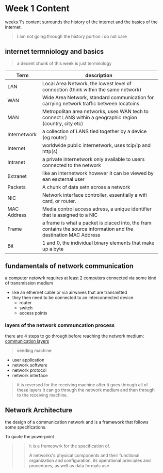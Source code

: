 # Week 1 Content
weeks 1's content surrounds the history of the internet and the basics of the internet.
> I am not going through the history portion i do not care

## internet termniology and basics
>a decent chunk of this week is just terminology

|  Term  |  description  |
|-----|-----|
| LAN | Local Area Network, the lowest level of connection (think within the same network) |
| WAN | Wide Area Network, standard communication for carrying network traffic between locatoins |
| MAN | Metropolitan area networks, uses WAN tech to connect LANS within a geographic region (country, city etc) |
| Internetwork | a collection of LANS tied together by a device (eg router) |
| Internet | worldwide public internetwork, uses tcip/ip and http(s) |
| Intranet | a private internetwork only available to users connected to the network |
| Extranet | like an internetwork however it can be viewed by ean esxternal user |
| Packets | A chunk of data setn across a network |
| NIC | Network interface controller, essentially a wifi card, or router. |
| MAC Address | Media control access adress, a unique identifier that is assigned to a NIC |
| Frame | a frame is what a packet is placed into, the fram contains the source information and the destination MAC Address |
| Bit | 1 and 0, the individual binary elements that make up a byte |

## fundamentals of network communication
a computer netowrk requires at least 2 computers connected via some kind of transmission medium
- like an ethernet cable or via airwaves that are transmitted
- they then need to be connected to an interconnected device
  - router
  - switch
  - access points

### layers of the network communcation process
there are 4 steps to go through before reaching the network medium:
[communication layers](https://shambp.github.io/QUT-IT-Study-Guide/CAB222/Capture.png)
> sending machine
- user application
- network software
- network protocol
- network interface
> it is reversed for the receiving machine
after it goes through all of these layers it can go through the network medium and then through to the receiving machine.

## Network Architecture
the design of a communication network and is a framework that follows some specifications.

To quote the powerpoint
>>it is a frameowrk for the specification of.
>>
>> A networks's physical components and their functional organization and configuration, its operational principles and procedures, as well as data formats use.

